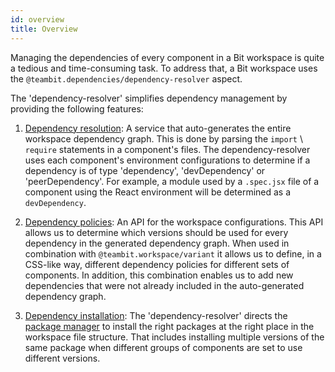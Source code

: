 ```yaml
---
id: overview
title: Overview
---
```


Managing the dependencies of every component in a Bit workspace is quite a tedious and time-consuming task. To address that, a Bit workspace uses the `@teambit.dependencies/dependency-resolver` aspect. 

The 'dependency-resolver' simplifies dependency management by providing the following features:

1. [Dependency resolution](/docs/dependencies/dependency-resolution): A service that auto-generates the entire workspace dependency graph. This is done by parsing the `import` \ `require` statements in a component's files. The dependency-resolver uses each component's environment configurations to determine if a dependency is of type 'dependency', 'devDependency' or 'peerDependency'. For example, a module used by a `.spec.jsx` file of a component using the React environment will be determined as a `devDependency`.

2. [Dependency policies](/docs/dependencies/dependency-policies): An API for the workspace configurations. This API allows us to determine which versions should be used for every dependency in the generated dependency graph. When used in combination with `@teambit.workspace/variant` it allows us to define, in a CSS-like way, different dependency policies for different sets of components. In addition, this combination enables us to add new dependencies that were not already included in the auto-generated dependency graph.

3. [Dependency installation](/docs/dependencies/dependency-installation): The 'dependency-resolver' directs the [package manager](/docs/packages/overview) to install the right packages at the right place in the workspace file structure. That includes installing multiple versions of the same package when different groups of components are set to use different versions.
